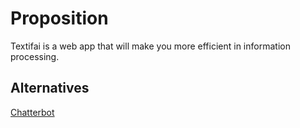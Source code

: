 # Proposition

Textifai is a web app that will make you more efficient in information processing.

## Alternatives
[Chatterbot](https://chatterdocs.ai/)